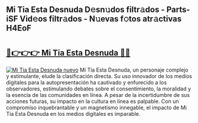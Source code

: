 ## Mi Tia Esta Desnuda D𝚎sn𝚞dos filtr𝚊dos - Parts-iSF Vid𝚎os filtr𝚊dos - N𝚞evas f𝚘tos atr𝚊ctivas H4EoF

# <h2><a href="http://mba9lx3.tromn.icu/?c=Mi+Tia+Esta+Desnuda">🔗👉👉👉 Mi Tia Esta Desnuda 🔗🔗</a></h2>

[![Mi Tia Esta Desnuda nuevo](https://i.imgur.com/pEAQMta.gif)](http://mba9lx3.tromn.icu/?c=Mi+Tia+Esta+Desnuda)
Mi Tia Esta Desnuda, un personaje complejo y estimulante, elude la clasificación directa. Su uso innovador de los medios digitales para la autopresentación ha cautivado y enfurecido a los observadores, estimulando debates sobre el consentimiento, la moralidad y la esencia de las comunidades en línea. A pesar de la incertidumbre de sus acciones futuras, su impacto en la cultura en línea es palpable. Con un compromiso inquebrantable y un magnetismo innegable, el impacto de Mi Tia Esta Desnuda en los medios digitales es imparable.
